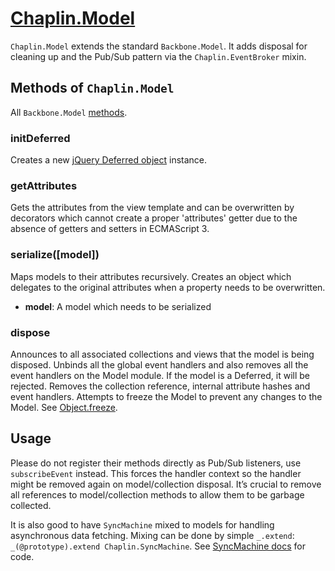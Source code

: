 # [Chaplin.Model](src/chaplin/models/model.coffee)

`Chaplin.Model` extends the standard `Backbone.Model`. It adds disposal for cleaning up and the Pub/Sub pattern via the `Chaplin.EventBroker` mixin.

## Methods of `Chaplin.Model`
All `Backbone.Model` [methods](http://backbonejs.org/#Model).

<a name="initDeferred"></a>

### initDeferred

Creates a new [jQuery Deferred object](http://api.jquery.com/category/deferred-object/) instance.

<a name="getAttributes"></a>

### getAttributes

Gets the attributes from the view template and can be overwritten by decorators which cannot create a proper 'attributes' getter due to the absence of getters and setters in ECMAScript 3.


<a name="serialize"></a>

### serialize([model])

Maps models to their attributes recursively. Creates an object which delegates to the original attributes when a property needs to be overwritten.

* **model**: A model which needs to be serialized

<a name="dispose"></a>

### dispose

Announces to all associated collections and views that the model is being disposed. Unbinds all the global event handlers and also removes all the event handlers on the Model module. If the model is a Deferred, it will be rejected.  Removes the collection reference, internal attribute hashes and event handlers.  Attempts to freeze the Model to prevent any changes to the Model. See [Object.freeze](https://developer.mozilla.org/en/JavaScript/Reference/Global_Objects/Object/freeze).

## Usage
Please do not register their methods directly as Pub/Sub listeners, use `subscribeEvent` instead. This forces the handler context so the handler might be removed again on model/collection disposal. It’s crucial to remove all references to model/collection methods to allow them to be garbage collected.

It is also good to have `SyncMachine` mixed to models for handling asynchronous data fetching. Mixing can be done by simple `_.extend`: `_(@prototype).extend Chaplin.SyncMachine`. See [SyncMachine docs](./chaplin.sync_machine.md) for code.
